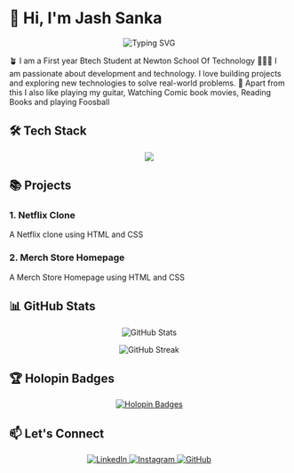 # 👋 Hi, I'm Jash Sanka

<p align="center">
  <img src="https://readme-typing-svg.herokuapp.com?font=Fira+Code&size=22&duration=3000&pause=1000&color=F75C7E&center=true&vCenter=true&width=435&lines=Development;Tech;Problem+Solving" alt="Typing SVG" />
</p>


🪴 I am a First year Btech Student at Newton School Of Technology
👨🏻‍💻 I am passionate about development and technology. I love building projects and exploring new technologies to solve real-world problems.
🤩 Apart from this I also like playing my guitar, Watching Comic book movies, Reading Books and playing Foosball 

## 🛠️ Tech Stack

<p align="center">
  <img src="https://skillicons.dev/icons?i=html,css,cpp,java,python" />
</p>

## 📚 Projects

### 1. Netflix Clone
A Netflix clone using HTML and CSS

### 2. Merch Store Homepage
A Merch Store Homepage using HTML and CSS

## 📊 GitHub Stats

<p align="center">
  <img src="https://github-readme-stats.vercel.app/api?username=JashSanka&show_icons=true&theme=radical" alt="GitHub Stats" />
</p>

<p align="center">
  <img src="https://github-readme-streak-stats.herokuapp.com/?user=JashSanka&theme=radical" alt="GitHub Streak" />
</p>

## 🏆 Holopin Badges

<p align="center">
  <a href="https://holopin.io/@jashsanka">
    <img src="https://holopin.io/api/user/board?user=jashsanka" alt="Holopin Badges" />
  </a>
</p>

## 📫 Let's Connect

<p align="center">
  <a href="https://www.linkedin.com/in/jash-sanka-329760376/">
    <img src="https://skillicons.dev/icons?i=linkedin" alt="LinkedIn" />
  </a>
  <a href="https://www.instagram.com/jashsanka616/">
    <img src="https://skillicons.dev/icons?i=instagram" alt="Instagram" />
  </a>
  <a href="https://github.com/JashSanka">
    <img src="https://skillicons.dev/icons?i=github" alt="GitHub" />
  </a>
</p>

